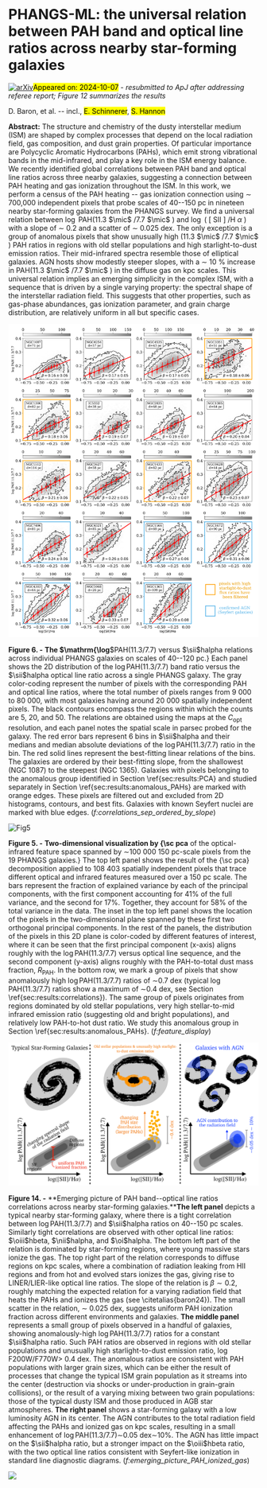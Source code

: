 <div class="macros" style="visibility:hidden;">
$\newcommand{\ensuremath}{}$
$\newcommand{\xspace}{}$
$\newcommand{\object}[1]{\texttt{#1}}$
$\newcommand{\farcs}{{.}''}$
$\newcommand{\farcm}{{.}'}$
$\newcommand{\arcsec}{''}$
$\newcommand{\arcmin}{'}$
$\newcommand{\ion}[2]{#1#2}$
$\newcommand{\textsc}[1]{\textrm{#1}}$
$\newcommand{\hl}[1]{\textrm{#1}}$
$\newcommand{\footnote}[1]{}$
$\newcommand{\vdag}{(v)^\dagger}$
$\newcommand$
$\newcommand$
$\newcommand{\halpha}{H\alpha\xspace}$
$\newcommand{\hbeta}{H\beta\xspace}$
$\newcommand{\oiiifull}{\text{[O {\sc iii}]}\lambda   5007\mathrm{Å}\xspace}$
$\newcommand{\oiii}{\text{[O {\sc iii}]}\xspace}$
$\newcommand{\oifull}{\text{[O {\sc i}]}\lambda   6300\mathrm{Å}\xspace}$
$\newcommand{\oi}{\text{[O {\sc i}]}\xspace}$
$\newcommand{\niifull}{\text{[N {\sc ii}]}\lambda   6584\mathrm{Å}\xspace}$
$\newcommand{\nii}{\text{[N {\sc ii}]}\xspace}$
$\newcommand{\siifull}{\text{[S {\sc ii}]}\lambda\lambda   6717\mathrm{Å}+6731\mathrm{Å}\xspace}$
$\newcommand{\sii}{\text{[S {\sc ii}]}\xspace}$
$\newcommand{\oiiihbeta}{\log (\text{[O {\sc iii}]}/\text{H}\beta)\xspace}$
$\newcommand{\niihalpha}{\log (\text{[N {\sc ii}]}/\text{H}\alpha)\xspace}$
$\newcommand{\siihalpha}{\log (\text{[S {\sc ii}]}/\text{H}\alpha)\xspace}$
$\newcommand{\oihalpha}{\log (\text{[O {\sc i}]}/\text{H}\alpha)\xspace}$
$\newcommand{\cofull}{\mathrm{^{12}CO(2-1)} }$
$\newcommand{\mic}{\mathrm{\mu m}\xspace}$</div>



<div id="title">

# PHANGS-ML: the universal relation between PAH band and optical line ratios across nearby star-forming galaxies

</div>
<div id="comments">

[![arXiv](https://img.shields.io/badge/arXiv-2410.02864-b31b1b.svg)](https://arxiv.org/abs/2410.02864)<mark>Appeared on: 2024-10-07</mark> -  _resubmitted to ApJ after addressing referee report; Figure 12 summarizes the results_

</div>
<div id="authors">

D. Baron, et al. -- incl., <mark>E. Schinnerer</mark>, <mark>S. Hannon</mark>

</div>
<div id="abstract">

**Abstract:** The structure and chemistry of the dusty interstellar medium (ISM) are shaped by complex processes that depend on the local radiation field, gas composition, and dust grain properties. Of particular importance are Polycyclic Aromatic Hydrocarbons (PAHs), which emit strong vibrational bands in the mid-infrared, and play a key role in the ISM energy balance. We recently identified global correlations between PAH band and optical line ratios across three nearby galaxies, suggesting a connection between PAH heating and gas ionization throughout the ISM. In this work, we perform a census of the PAH heating -- gas ionization connection using $\sim$ 700,000 independent pixels that probe scales of 40--150 pc in nineteen nearby star-forming galaxies from the PHANGS survey. We find a universal relation between $\log$ PAH(11.3 $\mic$ /7.7 $\mic$ ) and $\log$ ( [ SII ] /H $\alpha$ ) with a slope of $\sim$ 0.2 and a scatter of $\sim$ 0.025 dex. The only exception is a group of anomalous pixels that show unusually high (11.3 $\mic$ /7.7 $\mic$ ) PAH ratios in regions with old stellar populations and high starlight-to-dust emission ratios. Their mid-infrared spectra resemble those of elliptical galaxies. AGN hosts show modestly steeper slopes, with a $\sim$ 10 \% increase in PAH(11.3 $\mic$ /7.7 $\mic$ ) in the diffuse gas on kpc scales. This universal relation implies an emerging simplicity in the complex ISM, with a sequence that is driven by a single varying property: the spectral shape of the interstellar radiation field. This suggests that other properties, such as gas-phase abundances, gas ionization parameter, and grain charge distribution, are relatively uniform in all but specific cases.

</div>

<div id="div_fig1">

<img src="tmp_2410.02864/./figures/correlations_sep_ordered_by_slope.png" alt="Fig6" width="100%"/>

**Figure 6. -** **The $\mathrm{\log**$PAH(11.3/7.7) versus $\sii$halpha relations across individual PHANGS galaxies on scales of 40--120 pc.} Each panel shows the 2D distribution of the $\log$PAH(11.3/7.7) band ratio versus the $\sii$halpha optical line ratio across a single PHANGS galaxy. The gray color-coding represent the number of pixels with the corresponding PAH and optical line ratios, where the total number of pixels ranges from 9 000 to 80 000, with most galaxies having around 20 000 spatially independent pixels. The black contours encompass the regions within which the counts are 5, 20, and 50. The relations are obtained using the maps at the $C_{\mathrm{opt}}$ resolution, and each panel notes the spatial scale in parsec probed for the galaxy. The red error bars represent 6 bins in $\sii$halpha and their medians and median absolute deviations of the $\log$PAH(11.3/7.7) ratio in the bin. The red solid lines represent the best-fitting linear relations of the bins. The galaxies are ordered by their best-fitting slope, from the shallowest (NGC 1087) to the steepest (NGC 1365). Galaxies with pixels belonging to the anomalous group identified in Section \ref{sec:results:PCA} and studied separately in Section \ref{sec:results:anomalous_PAHs} are marked with orange edges. These pixels are filtered out and excluded from 2D histograms, contours, and best fits. Galaxies with known Seyfert nuclei are marked with blue edges. (*f:correlations_sep_ordered_by_slope*)

</div>
<div id="div_fig2">

<img src="tmp_2410.02864/./figures/feature_display.png" alt="Fig5" width="100%"/>

**Figure 5. -** **Two-dimensional visualization by {\sc pca** of the optical-infrared feature space spanned by $\sim$100 000 150 pc-scale pixels from the 19 PHANGS galaxies.}
The top left panel shows the result of the {\sc pca} decomposition applied to 108 403 spatially independent pixels that trace different optical and infrared features measured over a 150 pc scale. The bars represent the fraction of explained variance by each of the principal components, with the first component accounting for 41\% of the full variance, and the second for 17\%. Together, they account for 58\% of the total variance in the data. The inset in the top left panel shows the location of the pixels in the two-dimensional plane spanned by these first two orthogonal principal components. In the rest of the panels, the distribution of the pixels in this 2D plane is color-coded by different features of interest, where it can be seen that the first principal component (x-axis) aligns roughly with the $\log$PAH(11.3/7.7) versus optical line sequence, and the second component (y-axis) aligns roughly with the PAH-to-total dust mass fraction, $R_{\mathrm{PAH}}$. In the bottom row, we mark a group of pixels that show anomalously high $\log$PAH(11.3/7.7) ratios of $\sim$0.7 dex (typical $\log$PAH(11.3/7.7) ratios show a maximum of $\sim$0.4 dex, see Section \ref{sec:results:correlations}). The same group of pixels originates from regions dominated by old stellar populations, very high stellar-to-mid infrared emission ratio (suggesting old and bright populations), and relatively low PAH-to-hot dust ratio. We study this anomalous group in Section \ref{sec:results:anomalous_PAHs}. (*f:feature_display*)

</div>
<div id="div_fig3">

<img src="tmp_2410.02864/./figures/emerging_picture_PAH_ionized_gas.png" alt="Fig14" width="100%"/>

**Figure 14. -** **Emerging picture of PAH band--optical line ratios correlations across nearby star-forming galaxies.****The left panel** depicts a typical nearby star-forming galaxy, where there is a tight correlation between $\log$PAH(11.3/7.7) and $\sii$halpha ratios on 40--150 pc scales. Similarly tight correlations are observed with other optical line ratios: $\oiii$hbeta, $\nii$halpha, and $\oi$halpha. The bottom left part of the relation is dominated by star-forming regions, where young massive stars ionize the gas. The top right part of the relation corresponds to diffuse regions on kpc scales, where a combination of radiation leaking from HII regions and from hot and evolved stars ionizes the gas, giving rise to LINER/LIER-like optical line ratios. The slope of the relation is $\beta \sim 0.2$, roughly matching the expected relation for a varying radiation field that heats the PAHs and ionizes the gas (see \citetalias{baron24}). The small scatter in the relation, $\sim$ 0.025 dex, suggests uniform PAH ionization fraction across different environments and galaxies. **The middle panel** represents a small group of pixels observed in a handful of galaxies, showing anomalously-high $\log$PAH(11.3/7.7) ratios for a constant $\sii$halpha ratio. Such PAH ratios are observed in regions with old stellar populations and unusually high starlight-to-dust emission ratio, $\log$F200W/F770W$>$ 0.4 dex. The anomalous ratios are consistent with PAH populations with larger grain sizes, which can be either the result of processes that change the typical ISM grain population as it streams into the center (destruction via shocks or under-production in grain-grain collisions), or the result of a varying mixing between two grain populations: those of the typical dusty ISM and those produced in AGB star atmospheres. **The right panel** shows a star-forming galaxy with a low luminosity AGN in its center. The AGN contributes to the total radiation field affecting the PAHs and ionized gas on kpc scales, resulting in a small enhancement of $\log$PAH(11.3/7.7)$\sim$0.05 dex$\sim$10\%. The AGN has little impact on the $\sii$halpha ratio, but a stronger impact on the $\oiii$hbeta ratio, with the two optical line ratios consistent with Seyfert-like ionization in standard line diagnostic diagrams. (*f:emerging_picture_PAH_ionized_gas*)

</div><div id="qrcode"><img src=https://api.qrserver.com/v1/create-qr-code/?size=100x100&data="https://arxiv.org/abs/2410.02864"></div>